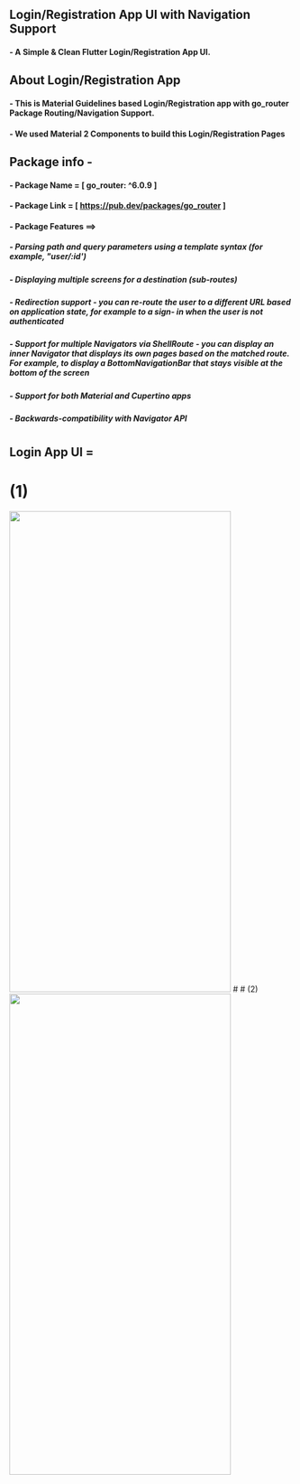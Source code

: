 ## Login/Registration App UI with Navigation Support

#### - A Simple & Clean Flutter Login/Registration App UI.

## About Login/Registration App

#### - This is Material Guidelines based Login/Registration app with go_router Package Routing/Navigation Support.
#### - We used Material 2 Components to build this Login/Registration Pages
## Package info - 
#### - Package Name = [ go_router: ^6.0.9 ]
#### - Package Link = [ https://pub.dev/packages/go_router ]
#### - Package Features ==>
##### - Parsing path and query parameters using a template syntax (for example, "user/:id')
##### - Displaying multiple screens for a destination (sub-routes)
##### - Redirection support - you can re-route the user to a different URL based on application state, for example to a sign-         in when the user is not authenticated
##### - Support for multiple Navigators via ShellRoute - you can display an inner Navigator that displays its own pages based         on the matched route. For example, to display a BottomNavigationBar that stays visible at the bottom of the screen
##### - Support for both Material and Cupertino apps
##### - Backwards-compatibility with Navigator API
#
#
## Login App UI =
#
# (1)
<img src="https://user-images.githubusercontent.com/64002004/219869860-14333aef-3d1d-4b68-b5e0-f2f7f3945c7d.png" width="393" height="852">
#
# (2)
<img src="https://user-images.githubusercontent.com/64002004/219869875-1950d5e7-cc24-4aef-972a-0849041aefcf.png" width="393" height="852">
